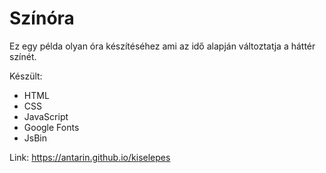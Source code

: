 # Színóra

Ez egy példa olyan óra készítéséhez ami az idő alapján változtatja a háttér színét.

Készült:
- HTML
- CSS
- JavaScript
- Google Fonts
- JsBin

Link: https://antarin.github.io/kiselepes
